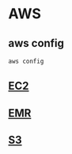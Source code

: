 # AWS

## aws config

```bash
aws config
```

## [EC2](https://github.com/yuyatinnefeld/aws/tree/master/ec2)

## [EMR](https://github.com/yuyatinnefeld/aws/tree/master/emr)

## [S3](https://github.com/yuyatinnefeld/aws/tree/master/s3)



                              



